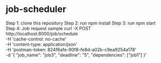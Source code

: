# job-scheduler
Step 1: clone this repository
Step 2: run npm install
Step 3: run npm start
Step 4: Job request sample 
curl -X POST \
  http://localhost:8000/job/schedule \
  -H 'cache-control: no-cache' \
  -H 'content-type: application/json' \
  -H 'postman-token: 824f6afe-90f8-fe8d-a02b-c9ea9254a178' \
  -d '{
	"job_name": "job3",
	"deadline": "5",
	"dependencies": ["job1"]
}'
